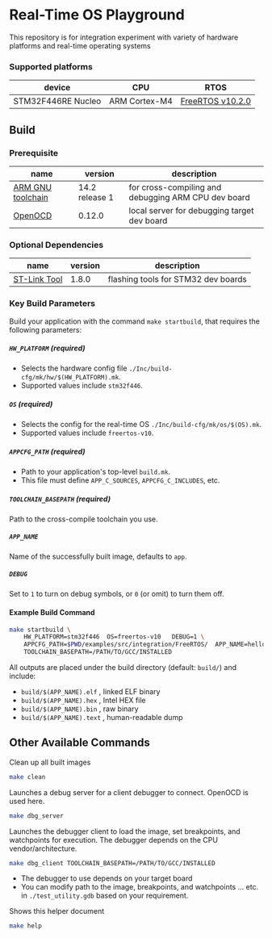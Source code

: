 # Real-Time OS Playground
This repository is for integration experiment with variety of hardware platforms and real-time operating systems

### Supported platforms
|device|CPU|RTOS|
|------|---|----|
|STM32F446RE Nucleo|ARM Cortex-M4|[FreeRTOS v10.2.0](https://github.com/FreeRTOS/FreeRTOS-Kernel/tree/V10.2.0)|

## Build
### Prerequisite
|name|version|description|
|----|-------|-----------|
|[ARM GNU toolchain](https://developer.arm.com/downloads/-/arm-gnu-toolchain-downloads)| 14.2 release 1 |for cross-compiling and debugging ARM CPU dev board|
|[OpenOCD](https://openocd.org/)| 0.12.0 |local server for debugging target dev board|

### Optional Dependencies
|name|version|description|
|----|-------|-----------|
|[ST-Link Tool](https://www.st.com/en/development-tools/stsw-link004.html)| 1.8.0 |flashing tools for STM32 dev boards|

### Key Build Parameters
Build your application with the command `make startbuild`, that requires the following parameters:

##### `HW_PLATFORM` (required)
- Selects the hardware config file `./Inc/build-cfg/mk/hw/$(HW_PLATFORM).mk`.
- Supported values include `stm32f446`.

##### `OS` (required)
- Selects the config for the real-time OS `./Inc/build-cfg/mk/os/$(OS).mk`.
- Supported values include `freertos-v10`.

##### `APPCFG_PATH` (required)
- Path to your application's top-level `build.mk`.
- This file must define `APP_C_SOURCES`, `APPCFG_C_INCLUDES`, etc.

##### `TOOLCHAIN_BASEPATH` (required)
Path to the cross-compile toolchain you use.

##### `APP_NAME`
Name of the successfully built image, defaults to `app`.

##### `DEBUG`
Set to `1` to turn on debug symbols, or `0` (or omit) to turn them off.

#### Example Build Command
```bash
make startbuild \
    HW_PLATFORM=stm32f446  OS=freertos-v10   DEBUG=1 \
    APPCFG_PATH=$PWD/examples/src/integration/FreeRTOS/  APP_NAME=helloworld  \
    TOOLCHAIN_BASEPATH=/PATH/TO/GCC/INSTALLED
```

All outputs are placed under the build directory (default: `build/`) and include:

- `build/$(APP_NAME).elf` , linked ELF binary
- `build/$(APP_NAME).hex` , Intel HEX file
- `build/$(APP_NAME).bin` , raw binary
- `build/$(APP_NAME).text` , human-readable dump


## Other Available Commands
Clean up all built images
```bash
make clean
```

Launches a debug server for a client debugger to connect. OpenOCD is used here.   
```bash
make dbg_server
```

Launches the debugger client to load the image, set breakpoints, and watchpoints for execution. The debugger depends on the CPU vendor/architecture.  
```bash
make dbg_client TOOLCHAIN_BASEPATH=/PATH/TO/GCC/INSTALLED
```
- The debugger to use depends on your target board
- You can modify path to the image, breakpoints, and watchpoints ... etc. in `./test_utility.gdb` based on your requirement.

Shows this helper document
```bash
make help
```


